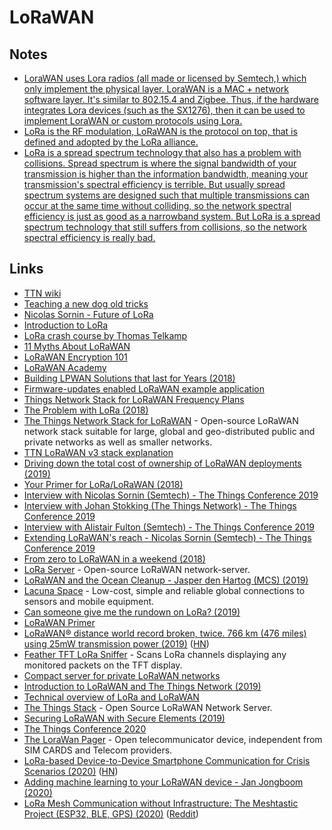 # LoRaWAN

## Notes

* [LoraWAN uses Lora radios \(all made or licensed by Semtech,\) which only implement the physical layer. LoraWAN is a MAC + network software layer. It's similar to 802.15.4 and Zigbee. Thus, if the hardware integrates Lora devices \(such as the SX1276\), then it can be used to implement LoraWAN or custom protocols using Lora.](https://www.reddit.com/r/raspberry_pi/comments/9mfrym/iot_lora_boards_launch_with_raspberry_pi_microbit/)
* [LoRa is the RF modulation, LoRaWAN is the protocol on top, that is defined and adopted by the LoRa alliance.](https://www.reddit.com/r/IOT/comments/a339h3/im_using_lora_and_not_lorawan_what_am_i_missing/)
* [LoRa is a spread spectrum technology that also has a problem with collisions. Spread spectrum is where the signal bandwidth of your transmission is higher than the information bandwidth, meaning your transmission's spectral efficiency is terrible. But usually spread spectrum systems are designed such that multiple transmissions can occur at the same time without colliding, so the network spectral efficiency is just as good as a narrowband system. But LoRa is a spread spectrum technology that still suffers from collisions, so the network spectral efficiency is really bad.](https://news.ycombinator.com/item?id=21073841)

## Links

* [TTN wiki](https://www.thethingsnetwork.org/docs/)
* [Teaching a new dog old tricks](https://medium.com/@aallan/teaching-a-new-dog-old-tricks-965a578e753b)
* [Nicolas Sornin - Future of LoRa](https://www.youtube.com/watch?v=jNnPTxWRNxs)
* [Introduction to LoRa](https://www.youtube.com/watch?v=8Oxcp9wQQnk)
* [LoRa crash course by Thomas Telkamp](https://www.youtube.com/watch?v=T3dGLqZrjIQ)
* [11 Myths About LoRaWAN](https://www.electronicdesign.com/industrial-automation/11-myths-about-lorawan)
* [LoRaWAN Encryption 101](https://lorawanacademyblog.semtech.com/lorawan-encryption-101)
* [LoRaWAN Academy](https://lorawanacademy.semtech.com/)
* [Building LPWAN Solutions that last for Years \(2018\)](https://www.youtube.com/watch?v=mEmpbIlo8XQ&list=PLEx5khR4g7PJW7u0GKxRPIQddtu69boT3)
* [Firmware-updates enabled LoRaWAN example application](https://github.com/ARMmbed/mbed-os-example-lorawan-fuota)
* [Things Network Stack for LoRaWAN Frequency Plans](https://github.com/TheThingsNetwork/lorawan-frequency-plans)
* [The Problem with LoRa \(2018\)](https://hackernoon.com/the-problem-with-lora-af4f5263d378)
* [The Things Network Stack for LoRaWAN](https://github.com/TheThingsNetwork/lorawan-stack) - Open-source LoRaWAN network stack suitable for large, global and geo-distributed public and private networks as well as smaller networks.
* [TTN LoRaWAN v3 stack explanation](https://www.youtube.com/watch?v=CeSvqkxg25c)
* [Driving down the total cost of ownership of LoRaWAN deployments \(2019\)](https://www.youtube.com/watch?v=HJFkV8qqhr4)
* [Your Primer for LoRa/LoRaWAN \(2018\)](https://medium.com/iotforall/your-primer-for-lora-lorawan-33f1e0eb4215)
* [Interview with Nicolas Sornin \(Semtech\) - The Things Conference 2019](https://www.youtube.com/watch?v=MCIzkiMloyE)
* [Interview with Johan Stokking \(The Things Network\) - The Things Conference 2019](https://www.youtube.com/watch?v=hGf93zY8X1c)
* [Interview with Alistair Fulton \(Semtech\) - The Things Conference 2019](https://www.youtube.com/watch?v=-tzKMHTdoe8)
* [Extending LoRaWAN's reach - Nicolas Sornin \(Semtech\) - The Things Conference 2019](https://www.youtube.com/watch?v=pHq7_rgDyFA)
* [From zero to LoRaWAN in a weekend \(2018\)](https://github.com/ttn-zh/ic880a-gateway/wiki)
* [LoRa Server](https://github.com/brocaar/loraserver) - Open-source LoRaWAN network-server.
* [LoRaWAN and the Ocean Cleanup - Jasper den Hartog \(MCS\) \(2019\)](https://www.youtube.com/watch?v=E5huiCbVR5A)
* [Lacuna Space](http://lacuna.space/) - Low-cost, simple and reliable global connections to sensors and mobile equipment.
* [Can someone give me the rundown on LoRa? \(2019\)](https://www.reddit.com/r/IOT/comments/bzd2q0/can_someone_give_me_the_rundown_on_lora/)
* [LoRaWAN Primer](https://docs.exploratory.engineering/lora/lorawan/)
* [LoRaWAN® distance world record broken, twice. 766 km \(476 miles\) using 25mW transmission power \(2019\)](https://www.thethingsnetwork.org/article/lorawan-distance-world-record) \([HN](https://news.ycombinator.com/item?id=20562684)\)
* [Feather TFT LoRa Sniffer](https://github.com/ImprobableStudios/Feather_TFT_LoRa_Sniffer) - Scans LoRa channels displaying any monitored packets on the TFT display.
* [Compact server for private LoRaWAN networks](https://github.com/gotthardp/lorawan-server)
* [Introduction to LoRaWAN and The Things Network \(2019\)](https://channel9.msdn.com/Shows/Internet-of-Things-Show/Introduction-to-LoRaWAN-and-The-Things-Network)
* [Technical overview of LoRa and LoRaWAN](https://lora-alliance.org/sites/default/files/2018-04/what-is-lorawan.pdf)
* [The Things Stack](https://thethingsstack.io) - Open Source LoRaWAN Network Server.
* [Securing LoRaWAN with Secure Elements \(2019\)](https://www.linkedin.com/pulse/securing-lorawan-secure-elements-johan-stokking/)
* [The Things Conference 2020](https://www.youtube.com/watch?v=0eOpMDffbQ0)
* [The LoraWan Pager](https://hackaday.io/project/22038-the-lorawan-pager) - Open telecommunicator device, independent from SIM CARDS and Telecom providers.
* [LoRa-based Device-to-Device Smartphone Communication for Crisis Scenarios \(2020\)](https://dtn7.github.io/assets/hoechst2020lora.pdf) \([HN](https://news.ycombinator.com/item?id=22725623)\)
* [Adding machine learning to your LoRaWAN device - Jan Jongboom \(2020\)](https://www.youtube.com/watch?v=e-v0wnSM6YA)
* [LoRa Mesh Communication without Infrastructure: The Meshtastic Project \(ESP32, BLE, GPS\) \(2020\)](https://www.youtube.com/watch?v=TY6m6fS8bxU) \([Reddit](https://www.reddit.com/r/darknetplan/comments/gyalhx/lora_mesh_communication_without_infrastructure/)\)

